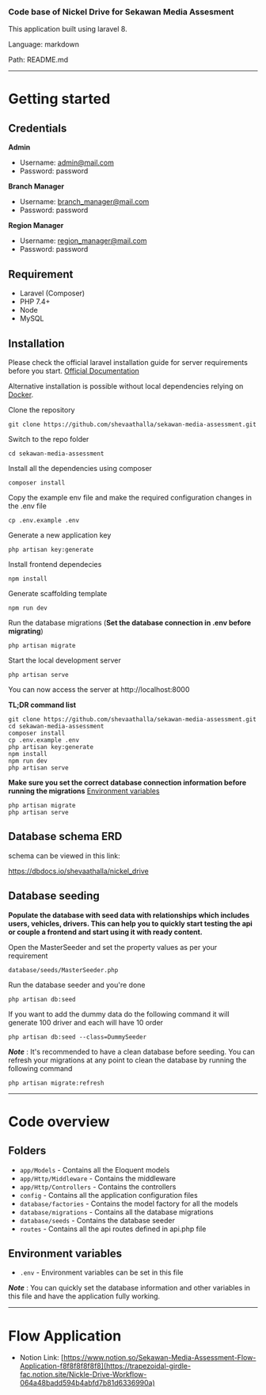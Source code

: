 ### Code base of Nickel Drive for Sekawan Media Assesment

This application built using laravel 8.

Language: markdown

Path: README.md

---

# Getting started

## Credentials

**Admin**

- Username: admin@mail.com
- Password: password

**Branch Manager**

- Username: branch_manager@mail.com
- Password: password

**Region Manager**

- Username: region_manager@mail.com
- Password: password
  
## Requirement

-   Laravel (Composer)
-   PHP 7.4+
-   Node
-   MySQL

## Installation

Please check the official laravel installation guide for server requirements before you start. [Official Documentation](https://laravel.com/docs/5.4/installation#installation)

Alternative installation is possible without local dependencies relying on [Docker](#docker).

Clone the repository

    git clone https://github.com/shevaathalla/sekawan-media-assessment.git

Switch to the repo folder

    cd sekawan-media-assessment

Install all the dependencies using composer

    composer install

Copy the example env file and make the required configuration changes in the .env file

    cp .env.example .env

Generate a new application key

    php artisan key:generate

Install frontend dependecies

    npm install

Generate scaffolding template

    npm run dev

Run the database migrations (**Set the database connection in .env before migrating**)

    php artisan migrate

Start the local development server

    php artisan serve

You can now access the server at http://localhost:8000

**TL;DR command list**

    git clone https://github.com/shevaathalla/sekawan-media-assessment.git
    cd sekawan-media-assessment
    composer install
    cp .env.example .env
    php artisan key:generate
    npm install
    npm run dev
    php artisan serve

**Make sure you set the correct database connection information before running the migrations** [Environment variables](#environment-variables)

    php artisan migrate
    php artisan serve

## Database schema ERD

schema can be viewed in this link:

https://dbdocs.io/shevaathalla/nickel_drive

## Database seeding

**Populate the database with seed data with relationships which includes users, vehicles, drivers. This can help you to quickly start testing the api or couple a frontend and start using it with ready content.**

Open the MasterSeeder and set the property values as per your requirement

    database/seeds/MasterSeeder.php

Run the database seeder and you're done

    php artisan db:seed

If you want to add the dummy data do the following command it will generate 100 driver and each will have 10 order

    php artisan db:seed --class=DummySeeder

**_Note_** : It's recommended to have a clean database before seeding. You can refresh your migrations at any point to clean the database by running the following command

    php artisan migrate:refresh

--- 

# Code overview

## Folders

-   `app/Models` - Contains all the Eloquent models
-   `app/Http/Middleware` - Contains the middleware
-   `app/Http/Controllers` - Contains the controllers
-   `config` - Contains all the application configuration files
-   `database/factories` - Contains the model factory for all the models
-   `database/migrations` - Contains all the database migrations
-   `database/seeds` - Contains the database seeder
-   `routes` - Contains all the api routes defined in api.php file

## Environment variables

-   `.env` - Environment variables can be set in this file

**_Note_** : You can quickly set the database information and other variables in this file and have the application fully working.

---

# Flow Application

- Notion Link: [https://www.notion.so/Sekawan-Media-Assessment-Flow-Application-f8f8f8f8f8f8](https://trapezoidal-girdle-fac.notion.site/Nickle-Drive-Workflow-064a48badd594b4abfd7b81d6336990a)
